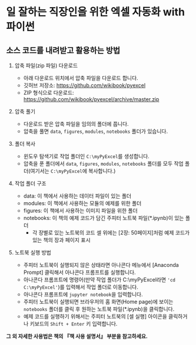 # 일 잘하는 직장인을 위한 엑셀 자동화 with 파이썬

## 소스 코드를 내려받고 활용하는 방법

1. 압축 파일(zip 파일) 다운로드
    - 아래 다운로드 위치에서 압축 파일을 다운로드 합니다.
    - 깃허브 저장소: https://github.com/wikibook/pyexcel
    - ZIP 형식으로 다운로드: https://github.com/wikibook/pyexcel/archive/master.zip

2. 압축 풀기
    - 다운로드 받은 압축 파일을 임의의 폴더에 풉니다.
    - 압축을 풀면 `data`, `figures`, `modules`, `notebooks` 폴더가 있습니다.

3. 폴더 복사
    - 윈도우 탐색기로 작업 폴더인 `C:\myPyExcel`를 생성합니다.
    - 압축을 푼 폴더에서 `data`, `figures`, `modules`, `notebooks` 폴더를 모두 작업 폴더(여기서는 `C:\myPyExcel`에 복사합니다.)

4. 작업 폴더 구조
    - data: 이 책에서 사용하는 데이터 파일이 있는 폴더
    - modules: 이 책에서 사용하는 모듈의 예제를 위한 폴더
	- figures: 이 책에서 사용하는 이미지 파일을 위한 폴더
	- notebooks: 이 책의 예제 코드가 담긴 주피터 노트북 파일(\*.ipynb)이 있는 폴더
	   - 각 장별로 있는 노트북의 코드 셀 위에는 [2장: 50페이지]처럼 예제 코드가 있는 책의 장과 페이지 표시

5. 노트북 실행 방법
    - 주피터 노트북이 실행되지 않은 상태라면 아나콘다 메뉴에서 [Anaconda Prompt] 클릭해서 아나콘다 프롬프트를 실행합니다.
    - 아나콘다 프롬프트에 명령어(만약 작업 폴더가 C:\myPyExcel라면 `'cd C:\myPyExcel'`)를 입력해서 작업 폴더로 이동합니다.
    - 아나콘다 프롬프트에 `jupyter notebook`을 입력합니다.
    - 주피터 노트북이 실행되면 브라우저의 홈 화면(Home page)에 보이는 `notebooks` 폴더를 클릭 후 원하는 노트북 파일(\*.ipynb)을 클릭합니다.
    - 예제 코드를 실행하기 위해서는 주피터 노트북의 [셀 실행] 아이콘을 클릭하거나 키보드의 `Shift + Enter` 키 입력합니다. 

**그 외 자세한 사용법은 책의 『책 사용 설명서』 부분을 참고하세요.**